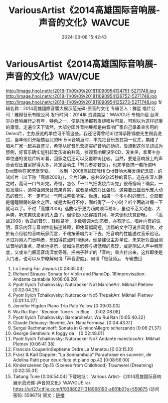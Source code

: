 ﻿---
title: VariousArtist《2014高雄国际音响展-声音的文化》WAVCUE
date: 2024-03-08 15:42:43
categories: 试音碟、非卖品、发烧碟
tags: 纯音雅乐
---
# VariousArtist《2014高雄国际音响展-声音的文化》WAV/CUE

http://image.hnol.net/c/2018-11/09/09/201811090954134751-5271748.jpg
http://image.hnol.net/c/2018-11/09/09/201811090954136752-5271748.jpg
http://image.hnol.net/c/2018-11/09/09/201811090954135273-5271748.jpg
专辑名称：2014高雄國際音響大展示范光碟-原音的文化
专辑艺人：群星
唱片公司：雅砌音乐有限公司
发行时间：2014年
资源类型：WAV/CUE
专辑介绍
台湾举办音响展行之有年，特色之一，便是场场都有发烧唱片可拿，可别以为这样好康的事情，走遍全天下皆然，大部分国外音响展都是由音响厂家自己準备宣传用的
Demo片，主办展览的单位可不管这些。我还记得曾经听过博承陈锦俊先生跟我说过，当年他们开始搞台北的Hi
End音响展时，率先把音乐放在第一优先，集结了唱片厂家一起共襄盛举，希望从好音乐营造买好音响的动机，没想到这创举却成为惯例，好音乐确实能引起爱乐者的共鸣，参观音响展没带CD，没关係，拿著主办单位送的发烧片听听看，回家之后还可以反覆聆听比较。当然，要是音响展上的声音表现比自家好得太多，肯定会萌生「有为者亦若是」，也来準备搞一套所谓Hi
End音响在家里面享受。　　收到「2008高雄国际Hi
End音响大展发烧纪念碟」的试听片（以下称「高雄2008」），全片15曲，总共69分25秒的音乐，选在夜深人静之时，竟可一口气听完。奇怪，怎么「一口气把发烧片听完」很奇怪吗？确实，一般发烧片，通常强调录音效果真实，或者是动态对比强烈，这类要凸显音乐庞大动态的音乐，不一定可以一气呵成整张听完。你想，如果一个多小时的音乐，全部都是鏗鏗鏘鏘的破金之声，或是大鼓打不停，哪听得了一个小时？听个两轨过癮一下就可以了。不过「高雄2008」选曲似乎更为趋向顺耳易听，虽也不乏大动态、大声势，听来爽快澎湃的大曲子，但愉悦小品穿插其间，听来倒也快意舒畅。　　「高雄2008」收录的音乐，轻鬆易听，少数强调大动态者，亦有所长。唱片内页的说明，音乐内容与音响性能描述兼顾，即使篇幅简短，流畅的文字可说言简意賅，对於有点经验的音响玩家而言，不难按著唱片听下去，把音响的性能透过音乐验证。不过对刚入门音响者，恐怕得花点时间琢磨，倒是建议主办单位，未来针对曲目测试音响的重点，简单地提示，譬如注意低频与极低频的表现，或是测试人声中频厚度，又或专门展现音场深度等等，把曲子聆听的「音响」重点拉出来，这样即使是入门者，也可以从中瞭解何谓「声音密度」、何谓「极低频」。
专辑曲目
01. Lo Leung Fai: Joyous
[0:08:35.03]
02. Richard Strauss: Sonata for Violin and
PianoOp. 18Improvisation: Andante cantabile
[0:08:09.20]
03. Pyotr Ilyich Tchaikovsky: Nutcracker No1
MarcheArr. Mikhail Pletnev
[0:02:04.25]
04. Pyotr Ilyich Tchaikovsky: Nutcracker No5
TrepakArr. Mikhail Pletnev
[0:01:14.27]
05. Jennifer Higdon Piano Trio Pale
Yellow
[0:09:03.00]
06. Wu Rui Ran: ¨Reunion Tune〃 in
Blue    [0:02:08.08]
07. Pyotr Ilyich Tchaikovsky: BarcarolleArr.
Wu Rui Ran
[0:05:40.22]
08. Claude Debussy: Reverie, Arr.
NanaFormosa.
[0:04:43.31]
09. Sergei Rachmaninoff: Sonata in G
minorAllegro scherzando
[0:06:21.37]
10. George Gershwin: A foggy
da    [0:02:48.01]
11. Pyotr Ilyich Tchaikovsky: Nutcracker No7
Andante maestosoArr. Mikhail Pletnev
[0:06:41.38]
12. Francois CouperinSeptieme Ordre La
Menetou
[0:03:15.10]
13. Franz & Karl Doppler: "La Sonnambula"
Paraphrase en souvenir, de Adelina Patti pour deux flute et piano
op.42
[0:08:56.00]
14. Kinderszenen Op.15 (Scenes from
Childhood) Traumerei (Dreaming)
[0:02:55.01]
15. Taitung Tune
[0:06:54.04]
下载地址：
Various Artist-《2014高雄国际音响展示范光碟-声音的文化》WAV/CUE.rar: https://url27.ctfile.com/f/9388027-318966190-a661b0?p=559675
(访问密码: 559675)
原文：[链接](https://blog.sina.com.cn/s/blog_1647c7e76010314mq.html)